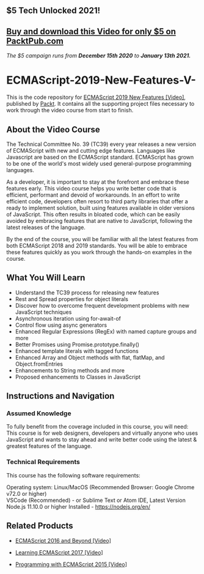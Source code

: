 ## $5 Tech Unlocked 2021!
[Buy and download this Video for only $5 on PacktPub.com](https://www.packtpub.com/product/ecmascript-2019-new-features-video/9781838641825)
-----
*The $5 campaign         runs from __December 15th 2020__ to __January 13th 2021.__*

# ECMAScript-2019-New-Features-V-
This is the code repository for [ECMAScript 2019 New Features [Video]](https://www.packtpub.com/web-development/ecmascript-2019-new-features-video), published by [Packt](https://www.packtpub.com/?utm_source=github). It contains all the supporting project files necessary to work through the video course from start to finish.

## About the Video Course
The Technical Committee No. 39 (TC39) every year releases a new version of ECMAScript with new and cutting edge features. Languages like Javascript are based on the ECMAScript standard. ECMAScript has grown to be one of the world's most widely used general-purpose programming languages.

As a developer, it is important to stay at the forefront and embrace these features early. This video course helps you write better code that is efficient, performant and devoid of workarounds. In an effort to write efficient code, developers often resort to third party libraries that offer a ready to implement solution, built using features available in older versions of JavaScript. This often results in bloated code, which can be easily avoided by embracing features that are native to JavaScript, following the latest releases of the language. 

By the end of the course, you will be familiar with all the latest features from both ECMAScript 2018 and 2019 standards. You will be able to embrace these features quickly as you work through the hands-on examples in the course.

<H2>What You Will Learn</H2>
<DIV class=book-info-will-learn-text>
<UL>
<LI>Understand the TC39 process for releasing new features
<LI>Rest and Spread properties for object literals
<LI>Discover how to overcome frequent development problems with new JavaScript techniques
<LI>Asynchronous iteration using for-await-of
<LI>Control flow using async generators
<LI>Enhanced Regular Expressions (RegEx) with named capture groups and more
<LI>Better Promises using Promise.prototype.finally()
<LI>Enhanced template literals with tagged functions
<LI>Enhanced Array and Object methods with flat, flatMap, and Object.fromEntries
<LI>Enhancements to String methods and more
<LI>Proposed enhancements to Classes in JavaScript
</LI></UL></DIV>

## Instructions and Navigation
### Assumed Knowledge
To fully benefit from the coverage included in this course, you will need:<br/>
This course is for web designers, developers and virtually anyone who uses JavaScript and wants to stay ahead and write better code using the latest & greatest features of the language. 

### Technical Requirements
This course has the following software requirements:<br/>

Operating system: Linux/MacOS (Recommended Browser: Google Chrome v72.0 or higher)<br/>
VSCode (Recommended)  - or Sublime Text or Atom IDE, Latest Version<br/>
Node.js 11.10.0 or higher Installed - https://nodejs.org/en/


## Related Products
* [ECMAScript 2016 and Beyond [Video]](https://www.packtpub.com/web-development/ecmascript-2016-and-beyond-video)

* [Learning ECMAScript 2017 [Video]](https://www.packtpub.com/web-development/learning-ecmascript-2017-video)

* [Programming with ECMAScript 2015 [Video]](https://www.packtpub.com/web-development/programming-ecmascript-2015-video)



